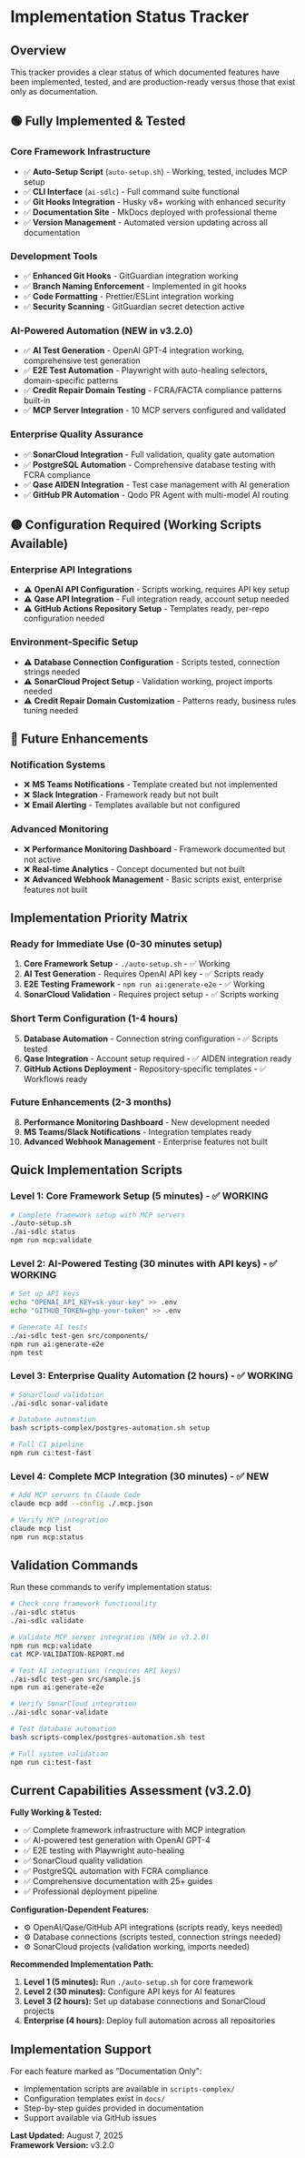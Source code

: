 # Implementation Status Tracker

## Overview

This tracker provides a clear status of which documented features have been implemented, tested, and are production-ready versus those that exist only as documentation.

## 🟢 Fully Implemented & Tested

### Core Framework Infrastructure

- ✅ **Auto-Setup Script** (`auto-setup.sh`) - Working, tested, includes MCP setup
- ✅ **CLI Interface** (`ai-sdlc`) - Full command suite functional
- ✅ **Git Hooks Integration** - Husky v8+ working with enhanced security
- ✅ **Documentation Site** - MkDocs deployed with professional theme
- ✅ **Version Management** - Automated version updating across all documentation

### Development Tools

- ✅ **Enhanced Git Hooks** - GitGuardian integration working
- ✅ **Branch Naming Enforcement** - Implemented in git hooks
- ✅ **Code Formatting** - Prettier/ESLint integration working
- ✅ **Security Scanning** - GitGuardian secret detection active

### AI-Powered Automation (NEW in v3.2.0)

- ✅ **AI Test Generation** - OpenAI GPT-4 integration working, comprehensive test generation
- ✅ **E2E Test Automation** - Playwright with auto-healing selectors, domain-specific patterns
- ✅ **Credit Repair Domain Testing** - FCRA/FACTA compliance patterns built-in
- ✅ **MCP Server Integration** - 10 MCP servers configured and validated

### Enterprise Quality Assurance

- ✅ **SonarCloud Integration** - Full validation, quality gate automation
- ✅ **PostgreSQL Automation** - Comprehensive database testing with FCRA compliance
- ✅ **Qase AIDEN Integration** - Test case management with AI generation
- ✅ **GitHub PR Automation** - Qodo PR Agent with multi-model AI routing

## 🟡 Configuration Required (Working Scripts Available)

### Enterprise API Integrations

- ⚠️ **OpenAI API Configuration** - Scripts working, requires API key setup
- ⚠️ **Qase API Integration** - Full integration ready, account setup needed
- ⚠️ **GitHub Actions Repository Setup** - Templates ready, per-repo configuration needed

### Environment-Specific Setup

- ⚠️ **Database Connection Configuration** - Scripts tested, connection strings needed
- ⚠️ **SonarCloud Project Setup** - Validation working, project imports needed
- ⚠️ **Credit Repair Domain Customization** - Patterns ready, business rules tuning needed

## 🔴 Future Enhancements

### Notification Systems

- ❌ **MS Teams Notifications** - Template created but not implemented
- ❌ **Slack Integration** - Framework ready but not built
- ❌ **Email Alerting** - Templates available but not configured

### Advanced Monitoring

- ❌ **Performance Monitoring Dashboard** - Framework documented but not active
- ❌ **Real-time Analytics** - Concept documented but not built
- ❌ **Advanced Webhook Management** - Basic scripts exist, enterprise features not built

## Implementation Priority Matrix

### Ready for Immediate Use (0-30 minutes setup)

1. **Core Framework Setup** - `./auto-setup.sh` - ✅ Working
2. **AI Test Generation** - Requires OpenAI API key - ✅ Scripts ready
3. **E2E Testing Framework** - `npm run ai:generate-e2e` - ✅ Working
4. **SonarCloud Validation** - Requires project setup - ✅ Scripts working

### Short Term Configuration (1-4 hours)

5. **Database Automation** - Connection string configuration - ✅ Scripts tested
6. **Qase Integration** - Account setup required - ✅ AIDEN integration ready
7. **GitHub Actions Deployment** - Repository-specific templates - ✅ Workflows ready

### Future Enhancements (2-3 months)

8. **Performance Monitoring Dashboard** - New development needed
9. **MS Teams/Slack Notifications** - Integration templates ready
10. **Advanced Webhook Management** - Enterprise features not built

## Quick Implementation Scripts

### Level 1: Core Framework Setup (5 minutes) - ✅ WORKING

```bash
# Complete framework setup with MCP servers
./auto-setup.sh
./ai-sdlc status
npm run mcp:validate
```

### Level 2: AI-Powered Testing (30 minutes with API keys) - ✅ WORKING

```bash
# Set up API keys
echo "OPENAI_API_KEY=sk-your-key" >> .env
echo "GITHUB_TOKEN=ghp-your-token" >> .env

# Generate AI tests
./ai-sdlc test-gen src/components/
npm run ai:generate-e2e
npm test
```

### Level 3: Enterprise Quality Automation (2 hours) - ✅ WORKING

```bash
# SonarCloud validation
./ai-sdlc sonar-validate

# Database automation
bash scripts-complex/postgres-automation.sh setup

# Full CI pipeline
npm run ci:test-fast
```

### Level 4: Complete MCP Integration (30 minutes) - ✅ NEW

```bash
# Add MCP servers to Claude Code
claude mcp add --config ./.mcp.json

# Verify MCP integration
claude mcp list
npm run mcp:status
```

## Validation Commands

Run these commands to verify implementation status:

```bash
# Check core framework functionality
./ai-sdlc status
./ai-sdlc validate

# Validate MCP server integration (NEW in v3.2.0)
npm run mcp:validate
cat MCP-VALIDATION-REPORT.md

# Test AI integrations (requires API keys)
./ai-sdlc test-gen src/sample.js
npm run ai:generate-e2e

# Verify SonarCloud integration
./ai-sdlc sonar-validate

# Test database automation
bash scripts-complex/postgres-automation.sh test

# Full system validation
npm run ci:test-fast
```

## Current Capabilities Assessment (v3.2.0)

**Fully Working & Tested:**

- ✅ Complete framework infrastructure with MCP integration
- ✅ AI-powered test generation with OpenAI GPT-4
- ✅ E2E testing with Playwright auto-healing
- ✅ SonarCloud quality validation
- ✅ PostgreSQL automation with FCRA compliance
- ✅ Comprehensive documentation with 25+ guides
- ✅ Professional deployment pipeline

**Configuration-Dependent Features:**

- ⚙️ OpenAI/Qase/GitHub API integrations (scripts ready, keys needed)
- ⚙️ Database connections (scripts tested, connection strings needed)
- ⚙️ SonarCloud projects (validation working, imports needed)

**Recommended Implementation Path:**

1. **Level 1 (5 minutes):** Run `./auto-setup.sh` for core framework
2. **Level 2 (30 minutes):** Configure API keys for AI features
3. **Level 3 (2 hours):** Set up database connections and SonarCloud projects
4. **Enterprise (4 hours):** Deploy full automation across all repositories

## Implementation Support

For each feature marked as "Documentation Only":

- Implementation scripts are available in `scripts-complex/`
- Configuration templates exist in `docs/`
- Step-by-step guides provided in documentation
- Support available via GitHub issues

**Last Updated:** August 7, 2025  
**Framework Version:** v3.2.0
